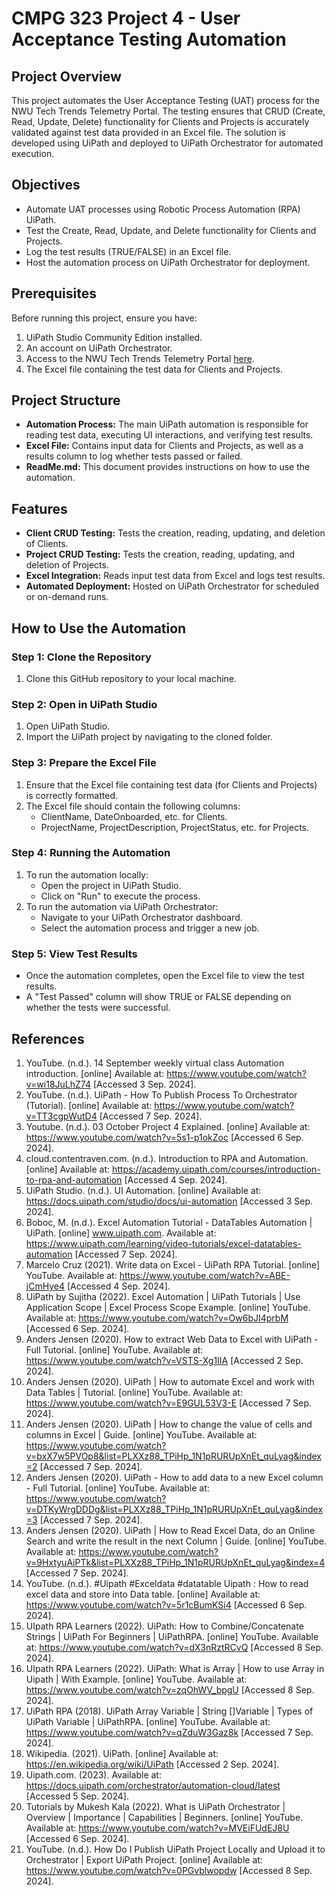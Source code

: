 # CMPG 323 Project 4 - User Acceptance Testing Automation
## Project Overview
This project automates the User Acceptance Testing (UAT) process for the NWU Tech Trends Telemetry Portal. The testing ensures that CRUD (Create, Read, Update, Delete) functionality for Clients and Projects is accurately validated against test data provided in an Excel file. The solution is developed using UiPath and deployed to UiPath Orchestrator for automated execution.
## Objectives
* Automate UAT processes using Robotic Process Automation (RPA) UiPath.
* Test the Create, Read, Update, and Delete functionality for Clients and Projects.
* Log the test results (TRUE/FALSE) in an Excel file.
* Host the automation process on UiPath Orchestrator for deployment.
## Prerequisites
Before running this project, ensure you have:

1. UiPath Studio Community Edition installed.
2. An account on UiPath Orchestrator.
3. Access to the NWU Tech Trends Telemetry Portal [here](https://techtrendstelemetryportal.azurewebsites.net/).
4. The Excel file containing the test data for Clients and Projects.
## Project Structure
* **Automation Process:** The main UiPath automation is responsible for reading test data, executing UI interactions, and verifying test results.
* **Excel File:** Contains input data for Clients and Projects, as well as a results column to log whether tests passed or failed.
* **ReadMe.md:** This document provides instructions on how to use the automation.
## Features
* **Client CRUD Testing:** Tests the creation, reading, updating, and deletion of Clients.
* **Project CRUD Testing:** Tests the creation, reading, updating, and deletion of Projects.
* **Excel Integration:** Reads input test data from Excel and logs test results.
* **Automated Deployment:** Hosted on UiPath Orchestrator for scheduled or on-demand runs.
## How to Use the Automation
### Step 1: Clone the Repository
1. Clone this GitHub repository to your local machine.
### Step 2: Open in UiPath Studio
1. Open UiPath Studio.
2. Import the UiPath project by navigating to the cloned folder.
### Step 3: Prepare the Excel File
1. Ensure that the Excel file containing test data (for Clients and Projects) is correctly formatted.
2. The Excel file should contain the following columns:
    -  ClientName, DateOnboarded, etc. for Clients.
    -  ProjectName, ProjectDescription, ProjectStatus, etc. for Projects.
### Step 4: Running the Automation
1. To run the automation locally:
    - Open the project in UiPath Studio.
    - Click on "Run" to execute the process.
2. To run the automation via UiPath Orchestrator:
    - Navigate to your UiPath Orchestrator dashboard.
    - Select the automation process and trigger a new job.
### Step 5: View Test Results
* Once the automation completes, open the Excel file to view the test results.
* A "Test Passed" column will show TRUE or FALSE depending on whether the tests were successful.
## References
1. YouTube. (n.d.). 14 September weekly virtual class Automation introduction. [online] Available at: https://www.youtube.com/watch?v=wi18JuLhZ74 [Accessed 3 Sep. 2024].
2. YouTube. (n.d.). UiPath - How To Publish Process To Orchestrator (Tutorial). [online] Available at: https://www.youtube.com/watch?v=TT3cgpWutD4 [Accessed 7 Sep. 2024].
3. Youtube. (n.d.). 03 October Project 4 Explained. [online] Available at: https://www.youtube.com/watch?v=5s1-p1okZoc [Accessed 6 Sep. 2024].
4. cloud.contentraven.com. (n.d.). Introduction to RPA and Automation. [online] Available at: https://academy.uipath.com/courses/introduction-to-rpa-and-automation [Accessed 4 Sep. 2024].
5. UiPath Studio. (n.d.). UI Automation. [online] Available at: https://docs.uipath.com/studio/docs/ui-automation [Accessed 3 Sep. 2024].
6. Boboc, M. (n.d.). Excel Automation Tutorial - DataTables Automation | UiPath. [online] www.uipath.com. Available at: https://www.uipath.com/learning/video-tutorials/excel-datatables-automation [Accessed 7 Sep. 2024].
7. Marcelo Cruz (2021). Write data on Excel - UiPath RPA Tutorial. [online] YouTube. Available at: https://www.youtube.com/watch?v=ABE-jCmHye4 [Accessed 4 Sep. 2024].
8. UiPath by Sujitha (2022). Excel Automation | UiPath Tutorials | Use Application Scope | Excel Process Scope Example. [online] YouTube. Available at: https://www.youtube.com/watch?v=Ow6bJI4prbM [Accessed 6 Sep. 2024].
9. Anders Jensen (2020). How to extract Web Data to Excel with UiPath - Full Tutorial. [online] YouTube. Available at: https://www.youtube.com/watch?v=VSTS-Xg1IIA [Accessed 2 Sep. 2024].
10. Anders Jensen (2020). UiPath | How to automate Excel and work with Data Tables | Tutorial. [online] YouTube. Available at: https://www.youtube.com/watch?v=E9GUL53V3-E [Accessed 7 Sep. 2024].
11. Anders Jensen (2020). UiPath | How to change the value of cells and columns in Excel | Guide. [online] YouTube. Available at: https://www.youtube.com/watch?v=bxX7w5PVOp8&list=PLXXz88_TPiHp_1N1pRURUpXnEt_quLyag&index=2 [Accessed 7 Sep. 2024].
12. Anders Jensen (2020). UiPath - How to add data to a new Excel column - Full Tutorial. [online] YouTube. Available at: https://www.youtube.com/watch?v=DTKyWrgDDDg&list=PLXXz88_TPiHp_1N1pRURUpXnEt_quLyag&index=3 [Accessed 7 Sep. 2024].
13. Anders Jensen (2020). UiPath | How to Read Excel Data, do an Online Search and write the result in the next Column | Guide. [online] YouTube. Available at: https://www.youtube.com/watch?v=9HxtyuAiPTk&list=PLXXz88_TPiHp_1N1pRURUpXnEt_quLyag&index=4 [Accessed 7 Sep. 2024].
14. YouTube. (n.d.). #Uipath #Exceldata #datatable Uipath : How to read excel data and store into Data table. [online] Available at: https://www.youtube.com/watch?v=5r1cBumKSi4 [Accessed 6 Sep. 2024].
15. UIpath RPA Learners (2022). UiPath: How to Combine/Concatenate Strings | UiPath For Beginners | UiPathRPA. [online] YouTube. Available at: https://www.youtube.com/watch?v=dX3nRztRCvQ [Accessed 8 Sep. 2024].
16. UIpath RPA Learners (2022). UiPath: What is Array | How to use Array in Uipath | With Example. [online] YouTube. Available at: https://www.youtube.com/watch?v=zqOhWV_bpgU [Accessed 8 Sep. 2024].
17. UiPath RPA (2018). UiPath Array Variable | String []Variable | Types of UiPath Variable | UiPathRPA. [online] YouTube. Available at: https://www.youtube.com/watch?v=qZduW3Gaz8k [Accessed 7 Sep. 2024].
18. Wikipedia. (2021). UiPath. [online] Available at: https://en.wikipedia.org/wiki/UiPath [Accessed 2 Sep. 2024].
19. Uipath.com. (2023). Available at: https://docs.uipath.com/orchestrator/automation-cloud/latest [Accessed 5 Sep. 2024].
20. Tutorials by Mukesh Kala (2022). What is UiPath Orchestrator | Overview | Importance | Capabilities | Beginners. [online] YouTube. Available at: https://www.youtube.com/watch?v=MVEiFUdEJ8U [Accessed 6 Sep. 2024].
21. YouTube. (n.d.). How Do I Publish UiPath Project Locally and Upload it to Orchestrator | Export UiPath Project. [online] Available at: https://www.youtube.com/watch?v=0PGvblwopdw [Accessed 8 Sep. 2024].
